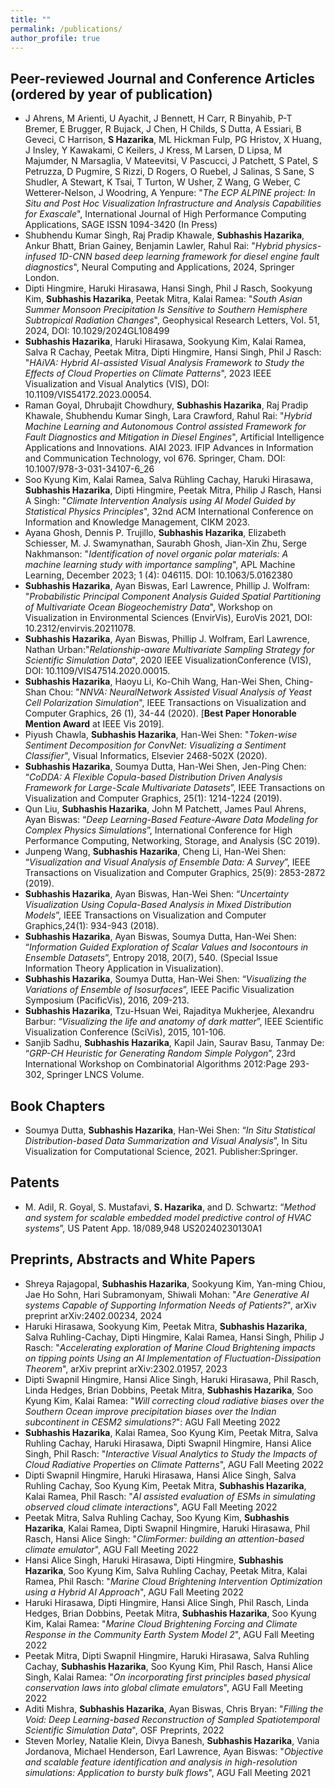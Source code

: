 ```yaml
---
title: ""
permalink: /publications/
author_profile: true
---
```

Peer-reviewed Journal and Conference Articles (ordered by year of publication)
------
- J Ahrens, M Arienti, U Ayachit, J Bennett, H Carr, R Binyahib, P-T Bremer, E Brugger, R Bujack, J Chen, H Childs, S Dutta, A Essiari, B Geveci, C Harrison, **S Hazarika**, ML Hickman Fulp, PG Hristov, X Huang, J Insley, Y Kawakami, C Keilers, J Kress, M Larsen, D Lipsa, M Majumder, N Marsaglia, V Mateevitsi, V Pascucci, J Patchett, S Patel, S Petruzza, D Pugmire, S Rizzi, D Rogers, O Ruebel, J Salinas, S Sane, S Shudler, A Stewart, K Tsai, T Turton, W Usher, Z Wang, G Weber, C Wetterer-Nelson, J Woodring, A Yenpure: "_The ECP ALPINE project: In Situ and Post Hoc Visualization Infrastructure and Analysis Capabilities for Exascale_", International Journal of High Performance Computing Applications, SAGE  ISSN 1094-3420 (In Press)
- Shubhendu Kumar Singh, Raj Pradip Khawale, **Subhashis Hazarika**, Ankur Bhatt, Brian Gainey, Benjamin Lawler, Rahul Rai: "_Hybrid physics-infused 1D-CNN based deep learning framework for diesel engine fault diagnostics_", Neural Computing and Applications, 2024, Springer London.
- Dipti Hingmire, Haruki Hirasawa, Hansi Singh, Phil J Rasch, Sookyung Kim, **Subhashis Hazarika**, Peetak Mitra, Kalai Ramea: "_South Asian Summer Monsoon Precipitation Is Sensitive to Southern Hemisphere Subtropical Radiation Changes_", Geophysical Research Letters, Vol. 51, 2024, DOI: 10.1029/2024GL108499
- **Subhashis Hazarika**, Haruki Hirasawa, Sookyung Kim, Kalai Ramea, Salva R Cachay, Peetak Mitra, Dipti Hingmire, Hansi Singh, Phil J Rasch: "_HAiVA: Hybrid AI-assisted Visual Analysis Framework to Study the Effects of Cloud Properties on Climate Patterns_", 2023 IEEE Visualization and Visual Analytics (VIS), DOI: 10.1109/VIS54172.2023.00054.
- Raman Goyal, Dhrubajit Chowdhury, **Subhashis Hazarika**, Raj Pradip Khawale, Shubhendu Kumar Singh, Lara Crawford, Rahul Rai: "_Hybrid Machine Learning and Autonomous Control assisted Framework for Fault Diagnostics and Mitigation in Diesel Engines_", Artificial Intelligence Applications and Innovations. AIAI 2023. IFIP Advances in Information and Communication Technology, vol 676. Springer, Cham. DOI: 10.1007/978-3-031-34107-6_26
- Soo Kyung Kim, Kalai Ramea, Salva Rühling Cachay, Haruki Hirasawa, **Subhashis Hazarika**, Dipti Hingmire, Peetak Mitra, Philip J Rasch, Hansi A Singh: "_Climate Intervention Analysis using AI Model Guided by Statistical Physics Principles_", 32nd ACM International Conference on Information and Knowledge Management, CIKM 2023.
- Ayana Ghosh, Dennis P. Trujillo, **Subhashis Hazarika**, Elizabeth Schiesser, M. J. Swamynathan, Saurabh Ghosh, Jian-Xin Zhu, Serge Nakhmanson: "_Identification of novel organic polar materials: A machine learning study with importance sampling_", APL Machine Learning, December 2023; 1 (4): 046115. DOI: 10.1063/5.0162380
- **Subhashis Hazarika**, Ayan Biswas, Earl Lawrence, Phillip J. Wolfram: "_Probabilistic Principal Component Analysis Guided Spatial Partitioning of Multivariate Ocean Biogeochemistry Data_", Workshop on Visualization in Environmental Sciences (EnvirVis), EuroVis 2021, DOI: 10.2312/envirvis.20211078.
- **Subhashis Hazarika**, Ayan Biswas, Phillip J. Wolfram, Earl Lawrence, Nathan Urban:"_Relationship-aware Multivariate Sampling Strategy for Scientific Simulation Data_", 2020 IEEE VisualizationConference (VIS), DOI: 10.1109/VIS47514.2020.00015.
- **Subhashis Hazarika**, Haoyu Li, Ko-Chih Wang, Han-Wei Shen, Ching-Shan Chou: "_NNVA: NeuralNetwork Assisted Visual Analysis of Yeast Cell Polarization Simulation_", IEEE Transactions on Visualization and Computer Graphics, 26 (1), 34-44 (2020). \[**Best Paper Honorable Mention Award** at IEEE Vis 2019\].
- Piyush Chawla, **Subhashis Hazarika**, Han-Wei Shen: "_Token-wise Sentiment Decomposition for ConvNet: Visualizing a Sentiment Classifier_", Visual Informatics, Elsevier 2468-502X (2020).
- **Subhashis Hazarika**, Soumya Dutta, Han-Wei Shen, Jen-Ping Chen: “_CoDDA: A Flexible Copula-based Distribution Driven Analysis Framework for Large-Scale Multivariate Datasets_”, IEEE Transactions on Visualization and Computer Graphics, 25(1): 1214-1224 (2019).
- Qun Liu, **Subhashis Hazarika**, John M Patchett, James Paul Ahrens, Ayan Biswas: “_Deep Learning-Based Feature-Aware Data Modeling for Complex Physics Simulations_”, International Conference for High Performance Computing, Networking, Storage, and Analysis (SC 2019).
- Junpeng Wang, **Subhashis Hazarika**, Cheng Li, Han-Wei Shen: “_Visualization and Visual Analysis of Ensemble Data: A Survey_”, IEEE Transactions on Visualization and Computer Graphics, 25(9): 2853-2872 (2019).
- **Subhashis Hazarika**, Ayan Biswas, Han-Wei Shen: “_Uncertainty Visualization Using Copula-Based Analysis in Mixed Distribution Models_”, IEEE Transactions on Visualization and Computer Graphics,24(1): 934-943 (2018).
- **Subhashis Hazarika**, Ayan Biswas, Soumya Dutta, Han-Wei Shen: “_Information Guided Exploration of Scalar Values and Isocontours in Ensemble Datasets_”, Entropy 2018, 20(7), 540. (Special Issue Information Theory Application in Visualization).
- **Subhashis Hazarika**, Soumya Dutta, Han-Wei Shen: “_Visualizing the Variations of Ensemble of Isosurfaces_”, IEEE Pacific Visualization Symposium (PacificVis), 2016, 209-213.
- **Subhashis Hazarika**, Tzu-Hsuan Wei, Rajaditya Mukherjee, Alexandru Barbur: “_Visualizing the life and anatomy of dark matter_”, IEEE Scientific Visualization Conference (SciVis), 2015, 101-106.
- Sanjib Sadhu, **Subhashis Hazarika**, Kapil Jain, Saurav Basu, Tanmay De: “_GRP-CH Heuristic for Generating Random Simple Polygon_”, 23rd International Workshop on Combinatorial Algorithms 2012:Page 293-302, Springer LNCS Volume.

Book Chapters
------
- Soumya Dutta, **Subhashis Hazarika**, Han-Wei Shen: “_In Situ Statistical Distribution-based Data Summarization and Visual Analysis_”, In Situ Visualization for Computational Science, 2021. Publisher:Springer.

Patents
------
- M. Adil, R. Goyal, S. Mustafavi, **S. Hazarika**, and D. Schwartz: “_Method and system for scalable embedded model predictive control of HVAC systems_”, US Patent App. 18/089,948 US20240230130A1

Preprints, Abstracts and White Papers
------
- Shreya Rajagopal, **Subhashis Hazarika**, Sookyung Kim, Yan-ming Chiou, Jae Ho Sohn, Hari Subramonyam, Shiwali Mohan: "_Are Generative AI systems Capable of Supporting Information Needs of Patients?_", arXiv preprint arXiv:2402.00234, 2024
- Haruki Hirasawa, Sookyung Kim, Peetak Mitra, **Subhashis Hazarika**, Salva Ruhling-Cachay, Dipti Hingmire, Kalai Ramea, Hansi Singh, Philip J Rasch: "_Accelerating exploration of Marine Cloud Brightening impacts on tipping points Using an AI Implementation of Fluctuation-Dissipation Theorem_", arXiv preprint arXiv:2302.01957, 2023
- Dipti Swapnil Hingmire, Hansi Alice Singh, Haruki Hirasawa, Phil Rasch, Linda Hedges, Brian Dobbins, Peetak Mitra, **Subhashis Hazarika**, Soo Kyung Kim, Kalai Ramea: "_Will correcting cloud radiative biases over the Southern Ocean improve precipitation biases over the Indian subcontinent in CESM2 simulations?_": AGU Fall Meeting 2022
- **Subhashis Hazarika**, Kalai Ramea, Soo Kyung Kim, Peetak Mitra, Salva Ruhling Cachay, Haruki Hirasawa, Dipti Swapnil Hingmire, Hansi Alice Singh, Phil Rasch: "_Interactive Visual Analytics to Study the Impacts of Cloud Radiative Properties on Climate Patterns_", AGU Fall Meeting 2022
- Dipti Swapnil Hingmire, Haruki Hirasawa, Hansi Alice Singh, Salva Ruhling Cachay, Soo Kyung Kim, Peetak Mitra, **Subhashis Hazarika**, Kalai Ramea, Phil Rasch: "_AI assisted evaluation of ESMs in simulating observed cloud climate interactions_", AGU Fall Meeting 2022
- Peetak Mitra, Salva Ruhling Cachay, Soo Kyung Kim, **Subhashis Hazarika**, Kalai Ramea, Dipti Swapnil Hingmire, Haruki Hirasawa, Phil Rasch, Hansi Alice Singh: "_ClimFormer: building an attention-based climate emulator_", AGU Fall Meeting 2022
- Hansi Alice Singh, Haruki Hirasawa, Dipti Hingmire, **Subhashis Hazarika**, Soo Kyung Kim, Salva Ruhling Cachay, Peetak Mitra, Kalai Ramea, Phil Rasch: "_Marine Cloud Brightening Intervention Optimization using a Hybrid AI Approach_", AGU Fall Meeting 2022
- Haruki Hirasawa, Dipti Hingmire, Hansi Alice Singh, Phil Rasch, Linda Hedges, Brian Dobbins, Peetak Mitra, **Subhashis Hazarika**, Soo Kyung Kim, Kalai Ramea: "_Marine Cloud Brightening Forcing and Climate Response in the Community Earth System Model 2_", AGU Fall Meeting 2022
- Peetak Mitra, Dipti Swapnil Hingmire, Haruki Hirasawa, Salva Ruhling Cachay, **Subhashis Hazarika**, Soo Kyung Kim, Phil Rasch, Hansi Alice Singh, Kalai Ramea: "_On incorporating first principles based physical conservation laws into global climate emulators_", AGU Fall Meeting 2022
- Aditi Mishra, **Subhashis Hazarika**, Ayan Biswas, Chris Bryan: "_Filling the Void: Deep Learning-based Reconstruction of Sampled Spatiotemporal Scientific Simulation Data_", OSF Preprints, 2022
- Steven Morley, Natalie Klein, Divya Banesh, **Subhashis Hazarika**, Vania Jordanova, Michael Henderson, Earl Lawrence, Ayan Biswas: "_Objective and scalable feature identification and analysis in high-resolution simulations: Application to bursty bulk flows_", AGU Fall Meeting 2021

